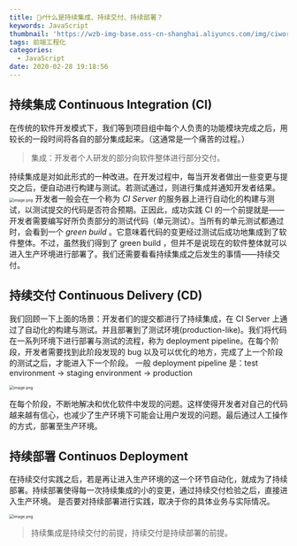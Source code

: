 ```yaml
---
title: 👷‍♂️什么是持续集成、持续交付、持续部署？
keywords: JavaScript
thumbnail: 'https://wzb-img-base.oss-cn-shanghai.aliyuncs.com/img/ciworkdi9indasj.png'
tags: 前端工程化
categories:
  - JavaScript
date: 2020-02-28 19:18:56
---
```


## 持续集成 Continuous Integration (CI)
在传统的软件开发模式下，我们等到项目组中每个人负责的功能模块完成之后，用较长的一段时间将各自的部分集成起来。（这通常是一个痛苦的过程。）

<!-- MORE -->

> 集成：开发者个人研发的部分向软件整体进行部分交付。

持续集成是对如此形式的一种改进。在开发过程中，每当开发者做出一些变更与提交之后，便自动进行构建与测试。若测试通过，则进行集成并通知开发者结果。
<img src="https://wzb-img-base.oss-cn-shanghai.aliyuncs.com/img/20200511140415.png" alt="image.png" style="zoom:50%;" />
开发者一般会在一个称为 _CI Server_ 的服务器上进行自动化的构建与测试，以测试提交的代码是否符合预期。正因此，成功实践 CI 的一个前提就是——开发者需要编写好所负责部分的测试代码（单元测试）。当所有的单元测试都通过时，会看到一个 _green build_ 。它意味着代码的变更经过测试后成功地集成到了软件整体。不过，虽然我们得到了 green build ，但并不是说现在的软件整体就可以进入生产环境进行部署了。我们还需要看看持续集成之后发生的事情——持续交付。

## 持续交付 Continuous Delivery (CD)

我们回顾一下上面的场景：开发者们的提交都进行了持续集成，在 CI Server 上通过了自动化的构建与测试。并且部署到了测试环境(production-like)。我们将代码在一系列环境下进行部署与测试的流程，称为 deployment pipeline。在每个阶段，开发者需要找到此阶段发现的 bug 以及可以优化的地方，完成了上一个阶段的测试之后，才能进入下一个阶段。
一般 deployment pipeline 是：test environment -> staging environment -> production

<img src="https://wzb-img-base.oss-cn-shanghai.aliyuncs.com/img/20200511140440.png" alt="image.png" style="zoom:50%;" />

在每个阶段，不断地解决和优化软件中发现的问题。这样使得开发者对自己的代码越来越有信心，也减少了生产环境下可能会让用户发现的问题。最后通过人工操作的方式，部署至生产环境。
## 持续部署 Continuos Deployment
在持续交付实践之后，若是再让进入生产环境的这一个环节自动化，就成为了持续部署。持续部署使得每一次持续集成的小的变更，通过持续交付检验之后，直接进入生产环境。
是否要对持续部署进行实践，取决于你的具体业务与实际情况。

<img src="https://wzb-img-base.oss-cn-shanghai.aliyuncs.com/img/20200511140502.png" alt="image.png" style="zoom:50%;" />

> 持续集成是持续交付的前提，持续交付是持续部署的前提。

